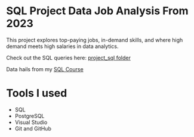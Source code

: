 # SQL Project Data Job Analysis From 2023
This project explores top-paying jobs, in-demand skills, and where high demand meets high salaries in data analytics.

Check out the SQL queries here: [project_sql folder](/project_sql/)

Data hails from my [SQL Course](https://youtu.be/7mz73uXD9DA?si=L6oeCe9M3p96ddlQ)

# Tools I used
* SQL
* PostgreSQL
* Visual Studio
* Git and GitHub
